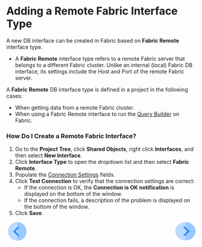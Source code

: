 # Adding a Remote Fabric Interface Type

A new DB interface can be created in Fabric based on **Fabric Remote** interface type. 

* A **Fabric Remote** interface type refers to a remote Fabric server that belongs to a different Fabric cluster. Unlike an internal (local) Fabric DB interface, its settings include the Host and Port of the remote Fabric server.

A **Fabric Remote** DB interface type is defined in a project in the following cases: 
* When getting data from a remote Fabric cluster.
* When using a Fabric Remote interface to run the [Query Builder](/articles/11_query_builder/01_query_builder_overview.md#query-builder-overview) on Fabric. 


### How Do I Create a Remote Fabric Interface?

1.	Go to the **Project Tree**, click **Shared Objects**, right click **Interfaces**, and then select **New Interface**.
2.	Click **Interface Type** to open the dropdown list and then select **Fabric Remote**.
3.	Populate the [Connection Settings](/articles/05_DB_interfaces/03_DB_interfaces_overview.md#database-connection-settings) fields.
4.	Click **Test Connection** to verify that the connection settings are correct:
       * If the connection is OK, the **Connection is OK notification** is displayed on the bottom of the window.
       * If the connection fails, a description of the problem is displayed on the bottom of the window. 
5.	Click **Save**.


[![Previous](/articles/images/Previous.png)](/articles/05_DB_interfaces/04_creating_a_new_database_interface.md)[<img align="right" width="60" height="54" src="/articles/images/Next.png">](/articles/05_DB_interfaces/06_editing_interface_settings.md)
